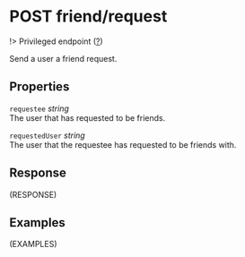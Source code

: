 # <span class="badge badge-light">POST</span> <span class="badge badge-light">friend/request</span>

!> Privileged endpoint ([?](privileged.md))

Send a user a friend request.

## Properties

`requestee` *string*  
The user that has requested to be friends.

`requestedUser` *string*  
The user that the requestee has requested to be friends with.


## Response

(RESPONSE)

## Examples

(EXAMPLES)
